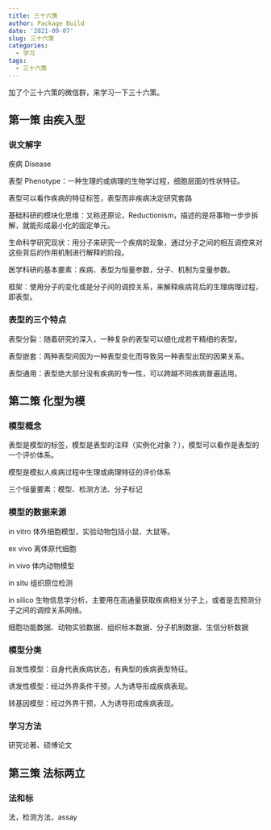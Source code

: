 ```yaml
---
title: 三十六策
author: Package Build
date: '2021-09-07'
slug: 三十六策
categories:
  - 学习
tags:
  - 三十六策
---
```


加了个三十六策的微信群，来学习一下三十六策。

## 第一策 由疾入型

### 说文解字

疾病 Disease

表型 Phenotype：一种生理的或病理的生物学过程，细胞层面的性状特征。

表型可以看作疾病的特征标签，表型而非疾病决定研究套路

基础科研的模块化思维：又称还原论，Reductionism，描述的是将事物一步步拆解，就能形成最小化的固定单元。

生命科学研究现状：用分子来研究一个疾病的现象，通过分子之间的相互调控来对这些背后的作用机制进行解释的阶段。

医学科研的基本要素：疾病、表型为恒量参数，分子、机制为变量参数。

框架：使用分子的变化或是分子间的调控关系，来解释疾病背后的生理病理过程，即表型。

### 表型的三个特点

表型分裂：随着研究的深入，一种复杂的表型可以细化成若干精细的表型。

表型嵌套：两种表型间因为一种表型变化而导致另一种表型出现的因果关系。

表型通用：表型绝大部分没有疾病的专一性，可以跨越不同疾病普遍适用。

## 第二策 化型为模

### 模型概念

表型是模型的标签，模型是表型的注释（实例化对象？），模型可以看作是表型的一个评价体系。

模型是模拟人疾病过程中生理或病理特征的评价体系

三个恒量要素：模型、检测方法、分子标记

### 模型的数据来源

in vitro 体外细胞模型，实验动物包括小鼠、大鼠等。

ex vivo 离体原代细胞

in vivo 体内动物模型

in situ 组织原位检测

in silico 生物信息学分析，主要用在高通量获取疾病相关分子上，或者是去预测分子之间的调控关系网络。

细胞功能数据、动物实验数据、组织标本数据、分子机制数据、生信分析数据

### 模型分类

自发性模型：自身代表疾病状态，有典型的疾病表型特征。

诱发性模型：经过外界条件干预，人为诱导形成疾病表现。

转基因模型：经过外界干预，人为诱导形成疾病表现。

### 学习方法

研究论著、硕博论文

## 第三策 法标两立

### 法和标

法，检测方法，assay

